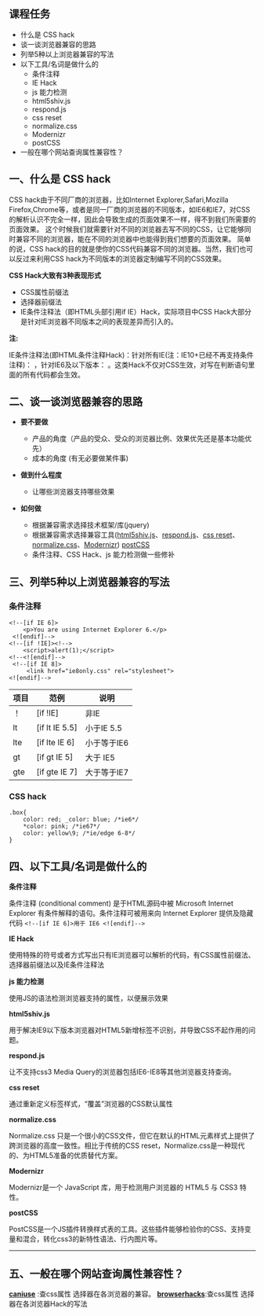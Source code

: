 ## 课程任务

*   什么是 CSS hack
*   谈一谈浏览器兼容的思路
*   列举5种以上浏览器兼容的写法
*   以下工具/名词是做什么的
    *   条件注释
    *   IE Hack
    *   js 能力检测
    *   html5shiv.js
    *   respond.js
    *   css reset
    *   normalize.css
    *   Modernizr
    *   postCSS
*   一般在哪个网站查询属性兼容性？

## 一、什么是 CSS hack

CSS hack由于不同厂商的浏览器，比如Internet Explorer,Safari,Mozilla Firefox,Chrome等，或者是同一厂商的浏览器的不同版本，如IE6和IE7，对CSS的解析认识不完全一样，因此会导致生成的页面效果不一样，得不到我们所需要的页面效果。 这个时候我们就需要针对不同的浏览器去写不同的CSS，让它能够同时兼容不同的浏览器，能在不同的浏览器中也能得到我们想要的页面效果。
简单的说，CSS hack的目的就是使你的CSS代码兼容不同的浏览器。当然，我们也可以反过来利用CSS hack为不同版本的浏览器定制编写不同的CSS效果。

**CSS Hack大致有3种表现形式**

*   CSS属性前缀法
*   选择器前缀法
*   IE条件注释法（即HTML头部引用if IE）Hack，实际项目中CSS Hack大部分是针对IE浏览器不同版本之间的表现差异而引入的。

**注:** 

IE条件注释法(即HTML条件注释Hack)：针对所有IE(注：IE10+已经不再支持条件注释)： ，针对IE6及以下版本： 。这类Hack不仅对CSS生效，对写在判断语句里面的所有代码都会生效。

## 二、谈一谈浏览器兼容的思路

*   **要不要做**

    *   产品的角度（产品的受众、受众的浏览器比例、效果优先还是基本功能优先）
    *   成本的角度 (有无必要做某件事)
    
*   **做到什么程度**

    *   让哪些浏览器支持哪些效果
    
*   **如何做**

    *   根据兼容需求选择技术框架/库(jquery)
    *   根据兼容需求选择兼容工具([html5shiv.js](https://github.com/aFarkas/html5shiv)、[respond.js](https://github.com/scottjehl/Respond)、[css reset](https://segmentfault.com/a/1190000003021766)、[normalize.css](https://github.com/necolas/normalize.css)、[Modernizr](https://github.com/Modernizr/Modernizr))
        [postCSS](https://github.com/postcss/postcss)
    *   条件注释、CSS Hack、js 能力检测做一些修补

## 三、列举5种以上浏览器兼容的写法

### 条件注释

```
<!--[if IE 6]> 
    <p>You are using Internet Explorer 6.</p>
 <![endif]-->
<!--[if !IE]><!--> 
    <script>alert(1);</script> 
<!--<![endif]-->
 <!--[if IE 8]>
     <link href="ie8only.css" rel="stylesheet"> 
<![endif]-->
```

| 项目 | 范例 | 说明 |
| --- | --- | --- |
| ！ | [if !IE] | 非IE |
| lt | [if lt IE 5.5] | 小于IE 5.5 |
| lte | [if lte IE 6] | 小于等于IE6 |
| gt | [if gt IE 5] | 大于 IE5 |
| gte | [if gte IE 7] | 大于等于IE7 |

### CSS hack

```
.box{ 
    color: red; _color: blue; /*ie6*/
    *color: pink; /*ie67*/ 
    color: yellow\9; /*ie/edge 6-8*/
}
```

## 四、以下工具/名词是做什么的

**条件注释**

条件注释 (conditional comment) 是于HTML源码中被 Microsoft Internet Explorer 有条件解释的语句。条件注释可被用来向 Internet Explorer 提供及隐藏代码 `<!--[if IE 6]>用于 IE6 <![endif]-->`

**IE Hack**

使用特殊的符号或者方式写出只有IE浏览器可以解析的代码，有CSS属性前缀法、选择器前缀法以及IE条件注释法

**js 能力检测**

使用JS的语法检测浏览器支持的属性，以便展示效果

**html5shiv.js**

用于解决IE9以下版本浏览器对HTML5新增标签不识别，并导致CSS不起作用的问题。

**respond.js**

让不支持css3 Media Query的浏览器包括IE6-IE8等其他浏览器支持查询。

**css reset**

通过重新定义标签样式，“覆盖”浏览器的CSS默认属性

**normalize.css**

Normalize.css 只是一个很小的CSS文件，但它在默认的HTML元素样式上提供了跨浏览器的高度一致性。相比于传统的CSS reset，Normalize.css是一种现代的、为HTML5准备的优质替代方案。

**Modernizr**

Modernizr是一个 JavaScript 库，用于检测用户浏览器的 HTML5 与 CSS3 特性。

**postCSS**

PostCSS是一个JS插件转换样式表的工具。这些插件能够检验你的CSS、支持变量和混合，转化css3的新特性语法、行内图片等。

* * *

## 五、一般在哪个网站查询属性兼容性？

[**caniuse**](http://caniuse.com/) :查css属性 选择器在各浏览器的兼容。
[**browserhacks**](http://browserhacks.com/):查css属性 选择器在各浏览器Hack的写法
